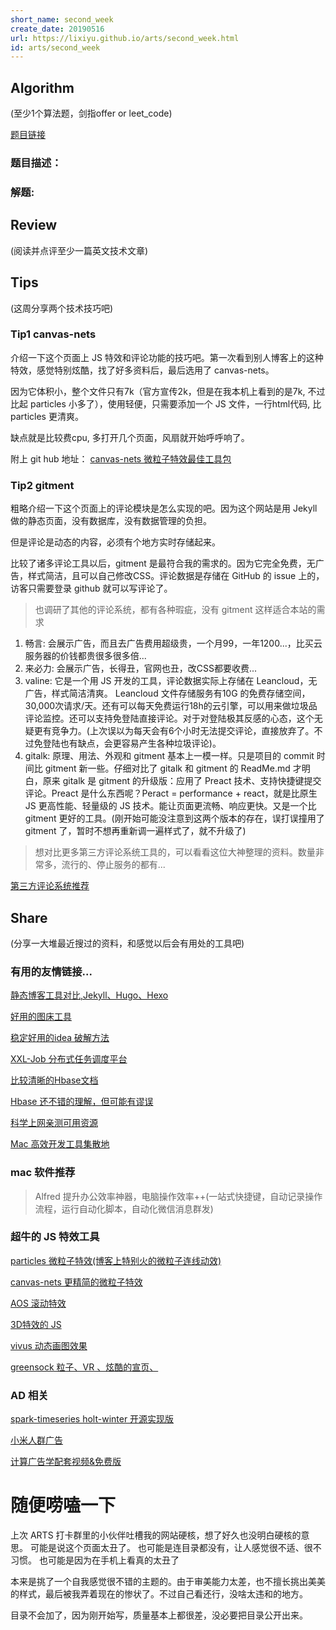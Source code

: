 ```yaml
---
short_name: second_week
create_date: 20190516
url: https://lixiyu.github.io/arts/second_week.html
id: arts/second_week
---
```



## AIgorithm
(至少1个算法题，剑指offer or leet_code)

[题目链接]()

### 题目描述：



### 解题:


## Review
(阅读并点评至少一篇英文技术文章)


## Tips
>
(这周分享两个技术技巧吧)

### Tip1 canvas-nets
>
介绍一下这个页面上 JS 特效和评论功能的技巧吧。第一次看到别人博客上的这种特效，感觉特别炫酷，找了好多资料后，最后选用了 canvas-nets。
>
因为它体积小，整个文件只有7k（官方宣传2k，但是在我本机上看到的是7k, 不过比起 particles 小多了），使用轻便，只需要添加一个 JS 文件，一行html代码, 比 particles 更清爽。
>
缺点就是比较费cpu, 多打开几个页面，风扇就开始呼呼响了。

>
附上 git hub 地址：
[canvas-nets 微粒子特效最佳工具包](https://github.com/hustcc/canvas-nest.js)


### Tip2 gitment
>
  粗略介绍一下这个页面上的评论模块是怎么实现的吧。因为这个网站是用 Jekyll 做的静态页面，没有数据库，没有数据管理的负担。
>
  但是评论是动态的内容，必须有个地方实时存储起来。
>
  比较了诸多评论工具以后，gitment 是最符合我的需求的。因为它完全免费，无广告，样式简洁，且可以自己修改CSS。评论数据是存储在 GitHub 的 issue 上的，访客只需要登录 github 就可以写评论了。

> 也调研了其他的评论系统，都有各种瑕疵，没有 gitment 这样适合本站的需求
  1. 畅言: 会展示广告，而且去广告费用超级贵，一个月99，一年1200...，比买云服务器的价钱都贵很多很多倍...
  1. 来必力: 会展示广告，长得丑，官网也丑，改CSS都要收费...
  1. valine: 它是一个用 JS 开发的工具，评论数据实际上存储在 Leancloud，无广告，样式简洁清爽。 Leancloud 文件存储服务有10G 的免费存储空间，30,000次请求/天。还有可以每天免费运行18h的云引擎，可以用来做垃圾品评论监控。还可以支持免登陆直接评论。对于对登陆极其反感的心态，这个无疑更有竞争力。(上次误以为每天会有6个小时无法提交评论，直接放弃了。不过免登陆也有缺点，会更容易产生各种垃圾评论)。
  1. gitalk: 原理、用法、外观和 gitment 基本上一模一样。只是项目的 commit 时间比 gitment 新一些。仔细对比了 gitalk 和 gitment 的 ReadMe.md 才明白，原来 gitalk 是 gitment 的升级版：应用了 Preact 技术、支持快捷键提交评论。Preact 是什么东西呢？Peract = performance + react，就是比原生 JS 更高性能、轻量级的 JS 技术。能让页面更流畅、响应更快。又是一个比 gitment 更好的工具。(刚开始可能没注意到这两个版本的存在，误打误撞用了 gitment 了，暂时不想再重新调一遍样式了，就不升级了)

> 想对比更多第三方评论系统工具的，可以看看这位大神整理的资料。数量非常多，流行的、停止服务的都有...
>
  [第三方评论系统推荐](也不是完全免费://blog.shuiba.co/comment-systems-recommendation)


## Share
>
(分享一大堆最近搜过的资料，和感觉以后会有用处的工具吧)

### 有用的友情链接...
>
  [静态博客工具对比,Jekyll、Hugo、Hexo](https://www.xxxlbox.com/posts/2018/whats-next-about-this-site/)
>
  [好用的图床工具](https://sm.ms)
>
  [稳定好用的idea 破解方法](http://idea.lanyus.com/)
>
  [XXL-Job 分布式任务调度平台](http://www.xuxueli.com/xxl-job/#/)
>
  [比较清晰的Hbase文档](https://www.ibm.com/developerworks/cn/analytics/library/ba-cn-bigdata-hbase/index.html)
>
  [Hbase 还不错的理解，但可能有谬误](https://blog.csdn.net/qq_25371579/article/details/50894145)
>
  [科学上网亲测可用资源](https://yizibi.github.io/2019/05/16/%E5%85%8D%E8%B4%B9%E7%A7%91%E5%AD%A6%E4%B8%8A%E7%BD%91-%E6%97%A0%E9%9C%80%E9%85%8D%E7%BD%AEVPS-%E8%B5%84%E6%BA%90%E5%88%86%E4%BA%AB-%E4%B8%80%E9%94%AE%E4%B8%8A%E7%BD%91(%E6%94%B6%E8%97%8F)/)
>
  [Mac 高效开发工具集散地](http://www.sdifen.com/)

### mac 软件推荐

>  Alfred 提升办公效率神器，电脑操作效率++(一站式快捷键，自动记录操作流程，运行自动化脚本，自动化微信消息群发)


### 超牛的 JS 特效工具
>
  [particles 微粒子特效(博客上特别火的微粒子连线动效)](https://github.com/VincentGarreau/particles.js)
>
  [canvas-nets 更精简的微粒子特效](https://github.com/hustcc/canvas-nest.js)
>
  [AOS 滚动特效](http://michalsnik.github.io/aos/)
>
  [3D特效的 JS ](http://mathis-biabiany.fr/experiment)
>
  [vivus 动态画图效果](http://maxwellito.github.io/vivus/)
>
  [greensock 粒子、VR 、炫酷的宣页、](https://greensock.com/examples-showcases)

### AD 相关
>
  [spark-timeseries holt-winter 开源实现版](https://github.com/sryza/spark-timeseries)
>
  [小米人群广告](http://www.sohu.com/a/125591353_470008)
>
  [计算广告学配套视频&免费版](https://study.163.com/course/introduction.htm?courseId=321007&_trace_c_p_k2_=af0cc993fdd349819ed28daa85a8807b)



# 随便唠嗑一下
>
  上次 ARTS 打卡群里的小伙伴吐槽我的网站硬核，想了好久也没明白硬核的意思。
  可能是说这个页面太丑了。
  也可能是连目录都没有，让人感觉很不适、很不习惯。
  也可能是因为在手机上看真的太丑了
>
  本来是挑了一个自我感觉很不错的主题的。由于审美能力太差，也不擅长挑出美美的样式，最后被我弄着现在的惨状了。不过自己看还行，没啥太违和的地方。
>
  目录不会加了，因为刚开始写，质量基本上都很差，没必要把目录公开出来。

    

